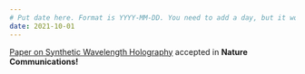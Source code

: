 ```yaml
---
# Put date here. Format is YYYY-MM-DD. You need to add a day, but it won't display.
date: 2021-10-01
---
```

[Paper on Synthetic Wavelength Holography](https://3dim.northwestern.edu/project/swh/#N2110-1) accepted in **Nature Communications!**